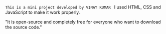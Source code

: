 ```This is a mini project developed by VINAY KUMAR ```
I used HTML, CSS and JavaScript to make it work properly.

"It is open-source and completely free for everyone who want to download the source code."
